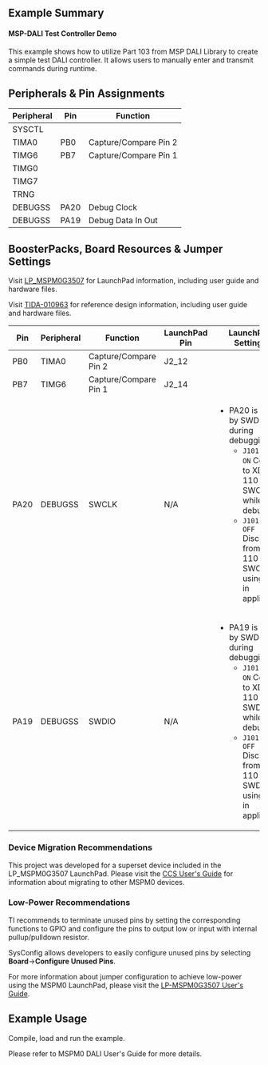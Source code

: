 ## Example Summary

#### MSP-DALI Test Controller Demo
This example shows how to utilize Part 103 from MSP DALI Library to create a simple test DALI controller. It allows users to manually enter and transmit commands during runtime.


## Peripherals & Pin Assignments
| Peripheral | Pin | Function |
| --- | --- | --- |
| SYSCTL |  |  |
| TIMA0 | PB0  | Capture/Compare Pin 2 |
| TIMG6 | PB7 | Capture/Compare Pin 1 |
| TIMG0 |  |  |
| TIMG7 |  |  |
| TRNG |  |  |
| DEBUGSS | PA20 | Debug Clock |
| DEBUGSS | PA19 | Debug Data In Out |

## BoosterPacks, Board Resources & Jumper Settings
Visit [LP_MSPM0G3507](https://www.ti.com/tool/LP-MSPM0G3507) for LaunchPad information, including user guide and hardware files.

Visit [TIDA-010963](https://www.ti.com/tool/TIDA-010963) for reference design information, including user guide and hardware files.

| Pin | Peripheral | Function | LaunchPad Pin | LaunchPad Settings |
| --- | --- | --- | --- | --- |
| PB0 | TIMA0 | Capture/Compare Pin 2 | J2_12 |  |
| PB7 | TIMG6 | Capture/Compare Pin 1 | J2_14 |  |
| PA20 | DEBUGSS | SWCLK | N/A | <ul><li>PA20 is used by SWD during debugging<br><ul><li>`J101 15:16 ON` Connect to XDS-110 SWCLK while debugging<br><li>`J101 15:16 OFF` Disconnect from XDS-110 SWCLK if using pin in application</ul></ul> |
| PA19 | DEBUGSS | SWDIO | N/A | <ul><li>PA19 is used by SWD during debugging<br><ul><li>`J101 13:14 ON` Connect to XDS-110 SWDIO while debugging<br><li>`J101 13:14 OFF` Disconnect from XDS-110 SWDIO if using pin in application</ul></ul> |

### Device Migration Recommendations
This project was developed for a superset device included in the LP_MSPM0G3507 LaunchPad. Please
visit the [CCS User's Guide](https://software-dl.ti.com/msp430/esd/MSPM0-SDK/latest/docs/english/tools/ccs_ide_guide/doc_guide/doc_guide-srcs/ccs_ide_guide.html#sysconfig-project-migration)
for information about migrating to other MSPM0 devices.

### Low-Power Recommendations
TI recommends to terminate unused pins by setting the corresponding functions to
GPIO and configure the pins to output low or input with internal
pullup/pulldown resistor.

SysConfig allows developers to easily configure unused pins by selecting **Board**→**Configure Unused Pins**.

For more information about jumper configuration to achieve low-power using the
MSPM0 LaunchPad, please visit the [LP-MSPM0G3507 User's Guide](https://www.ti.com/lit/slau873d).

## Example Usage

Compile, load and run the example.

Please refer to MSPM0 DALI User's Guide for more details.
